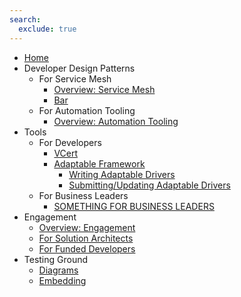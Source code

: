 ```yaml
---
search:
  exclude: true
---
```


- [Home](index.md)
- Developer Design Patterns
    - For Service Mesh
        - [Overview: Service Mesh](design-patterns/for-service-mesh/overview-service-mesh.md)
        - [Bar](#)
    - For Automation Tooling
        - [Overview: Automation Tooling](#)
- Tools
    - For Developers
        - [VCert](tools/vcert/overview-vcert.md)
        - [Adaptable Framework](tools/adaptable-framework/overview-adaptable-framework.md)
            - [Writing Adaptable Drivers](tools/adaptable-framework/writing-adaptable-drivers.md)
            - [Submitting/Updating Adaptable Drivers](tools/adaptable-framework/submitting-your-adaptable-driver.md)
    - For Business Leaders
        - [SOMETHING FOR BUSINESS LEADERS](#)
- Engagement
    - [Overview: Engagement](engagement/overview-engagement.md)
    - [For Solution Architects](#)
    - [For Funded Developers](#)
- Testing Ground
    - [Diagrams](testing-ground/testing-diagrams.md)
    - [Embedding](testing-ground/testing-embeds.md)



